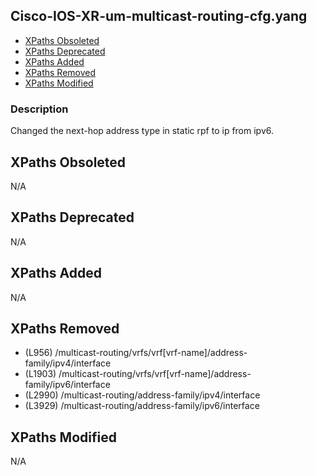 ## Cisco-IOS-XR-um-multicast-routing-cfg.yang

- [XPaths Obsoleted](#xpaths-obsoleted)
- [XPaths Deprecated](#xpaths-deprecated)
- [XPaths Added](#xpaths-added)
- [XPaths Removed](#xpaths-removed)
- [XPaths Modified](#xpaths-modified)

### Description

Changed the next-hop address type in static rpf to ip from ipv6.

## XPaths Obsoleted

N/A

## XPaths Deprecated

N/A

## XPaths Added

N/A

## XPaths Removed

- (L956)	/multicast-routing/vrfs/vrf[vrf-name]/address-family/ipv4/interface
- (L1903)	/multicast-routing/vrfs/vrf[vrf-name]/address-family/ipv6/interface
- (L2990)	/multicast-routing/address-family/ipv4/interface
- (L3929)	/multicast-routing/address-family/ipv6/interface

## XPaths Modified

N/A

